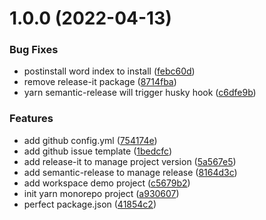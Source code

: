 # 1.0.0 (2022-04-13)


### Bug Fixes

* postinstall word index to install ([febc60d](https://github.com/wfe-templates/yarn-monorepo/commit/febc60dd4aec618dccdf8fe65e3838cd6bdb4b63))
* remove release-it package ([8714fba](https://github.com/wfe-templates/yarn-monorepo/commit/8714fba4022e30b3bea2840392e2cf1231770b0e))
* yarn semantic-release will trigger husky hook ([c6dfe9b](https://github.com/wfe-templates/yarn-monorepo/commit/c6dfe9b41fa944c45e60eaaf6c1b359a391ccf8d))


### Features

* add github config.yml ([754174e](https://github.com/wfe-templates/yarn-monorepo/commit/754174e403a260cb52e852af77cf3842289f2e1d))
* add github issue template ([1bedcfc](https://github.com/wfe-templates/yarn-monorepo/commit/1bedcfc5702d95c7d67b64b0847a6b5bc1f8f326))
* add release-it to manage project version ([5a567e5](https://github.com/wfe-templates/yarn-monorepo/commit/5a567e540a4cb8d59b629fb335abe5c66430fda0))
* add semantic-release to manage release ([8164d3c](https://github.com/wfe-templates/yarn-monorepo/commit/8164d3c7cc48641e771f8ba1add3da4aba02ebd4))
* add workspace demo project ([c5679b2](https://github.com/wfe-templates/yarn-monorepo/commit/c5679b29c2a801086c49a996ed40f681dbd3237a))
* init yarn monorepo project ([a930607](https://github.com/wfe-templates/yarn-monorepo/commit/a9306070ab72ca6a8d8c4df3c967b44f1c0d463f))
* perfect package.json ([41854c2](https://github.com/wfe-templates/yarn-monorepo/commit/41854c2f0ff9edaae38d693036414feb855bd5f5))
